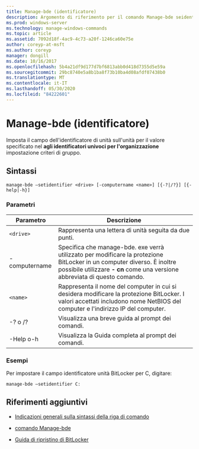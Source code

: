 ```yaml
---
title: Manage-bde (identificatore)
description: Argomento di riferimento per il comando Manage-bde seidentifier, che imposta il campo identificatore unità sull'unità sul valore specificato nell'impostazione specificare gli identificatori univoci per l'organizzazione Criteri di gruppo.
ms.prod: windows-server
ms.technology: manage-windows-commands
ms.topic: article
ms.assetid: 7092d18f-4ac9-4c73-a20f-1246ca60e75e
author: coreyp-at-msft
ms.author: coreyp
manager: dongill
ms.date: 10/16/2017
ms.openlocfilehash: 5b4a21df9d177d7bf6813abb0d418d7355d5e59a
ms.sourcegitcommit: 29bc8740e5a8b1ba8f73b10ba4d08afdf07438b0
ms.translationtype: MT
ms.contentlocale: it-IT
ms.lasthandoff: 05/30/2020
ms.locfileid: "84222601"
---
```

# <a name="manage-bde-setidentifier"></a>Manage-bde (identificatore)

Imposta il campo dell'identificatore di unità sull'unità per il valore specificato nel **agli identificatori univoci per l'organizzazione** impostazione criteri di gruppo.

## <a name="syntax"></a>Sintassi

```
manage-bde –setidentifier <drive> [-computername <name>] [{-?|/?}] [{-help|-h}]
```

### <a name="parameters"></a>Parametri

| Parametro | Descrizione |
| --------- | ----------- |
| `<drive>` | Rappresenta una lettera di unità seguita da due punti. |
| -computername | Specifica che manage-bde. exe verrà utilizzato per modificare la protezione BitLocker in un computer diverso. È inoltre possibile utilizzare **- cn** come una versione abbreviata di questo comando. |
| `<name>` | Rappresenta il nome del computer in cui si desidera modificare la protezione BitLocker. I valori accettati includono nome NetBIOS del computer e l'indirizzo IP del computer. |
| -? o /? | Visualizza una breve guida al prompt dei comandi. |
| -Help o-h | Visualizza la Guida completa al prompt dei comandi. |

### <a name="examples"></a>Esempi

Per impostare il campo identificatore unità BitLocker per C, digitare:

```
manage-bde –setidentifier C:
```

## <a name="additional-references"></a>Riferimenti aggiuntivi

- [Indicazioni generali sulla sintassi della riga di comando](command-line-syntax-key.md)

- [comando Manage-bde](manage-bde.md)

- [Guida di ripristino di BitLocker](https://docs.microsoft.com/windows/security/information-protection/bitlocker/bitlocker-recovery-guide-plan)
